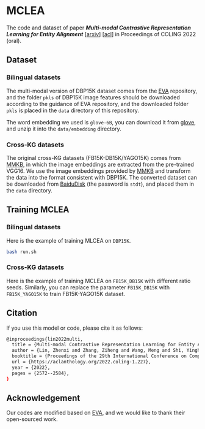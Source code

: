 # MCLEA

The code and dataset of paper _**Multi-modal Contrastive Representation Learning for Entity Alignment**_ [[arxiv](https://arxiv.org/abs/2209.00891)] [[acl](https://aclanthology.org/2022.coling-1.227.pdf)] in Proceedings of COLING 2022 (oral).

## Dataset

### Bilingual datasets

The multi-modal version of DBP15K dataset comes from the [EVA](https://github.com/cambridgeltl/eva) repository, and the folder `pkls` of DBP15K image features should be downloaded according to the guidance of EVA repository, and the downloaded folder `pkls` is placed in the `data` directory of this repository.

The word embedding we used is `glove-6B`, you can download it from [glove](https://nlp.stanford.edu/data/glove.6B.zip), and unzip it into the `data/embedding` directory.

### Cross-KG datasets

The original cross-KG datasets (FB15K-DB15K/YAGO15K) comes from [MMKB](https://github.com/mniepert/mmkb), in which the image embeddings are extracted from the pre-trained VGG16. We use the image embeddings provided by [MMKB](https://github.com/mniepert/mmkb#visual-data-for-fb15k-yago15k-and-dbpedia15k) and transform the data into the format consistent with DBP15K. The converted dataset can be downloaded from [BaiduDisk](https://pan.baidu.com/s/1MLGBNyFjb9LLa4urCk4hCA) (the password is `stdt`), and placed them in the `data` directory.

## Training MCLEA

### Bilingual datasets

Here is the example of training MLCEA on `DBP15K`.

```bash
bash run.sh
```

### Cross-KG datasets

Here is the example of training MCLEA on `FB15K_DB15K` with different ratio seeds. Similarly, you can replace the parameter `FB15K_DB15K` with `FB15K_YAGO15K` to train FB15K-YAGO15K dataset.



## Citation

If you use this model or code, please cite it as follows:

```bash
@inproceedings{lin2022multi, 
  title = {Multi-modal Contrastive Representation Learning for Entity Alignment},
  author = {Lin, Zhenxi and Zhang, Ziheng and Wang, Meng and Shi, Yinghui and Wu, Xian and Zheng, Yefeng}, 
  booktitle = {Proceedings of the 29th International Conference on Computational Linguistics},
  url = {https://aclanthology.org/2022.coling-1.227},
  year = {2022},
  pages = {2572--2584},
}
```

## Acknowledgement

Our codes are modified based on [EVA](https://github.com/cambridgeltl/eva), and we would like to thank their open-sourced work.
